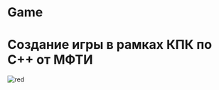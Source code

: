 # Game
# Создание игры в рамках КПК по C++ от МФТИ
![red](https://user-images.githubusercontent.com/81910959/121791213-1c297280-cbf0-11eb-9d77-583ff70c5ce2.jpg)
